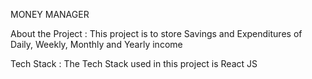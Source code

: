 MONEY MANAGER

About the Project : This project is to store Savings and Expenditures of Daily, Weekly, Monthly and Yearly income

Tech Stack : The Tech Stack used in this project is React JS
